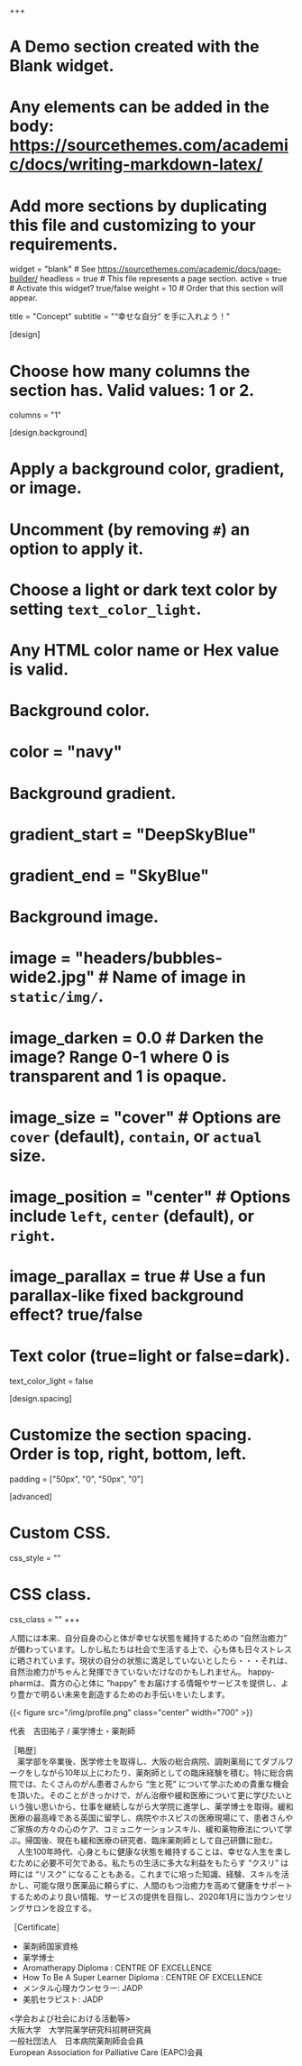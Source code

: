 +++
# A Demo section created with the Blank widget.
# Any elements can be added in the body: https://sourcethemes.com/academic/docs/writing-markdown-latex/
# Add more sections by duplicating this file and customizing to your requirements.

widget = "blank"  # See https://sourcethemes.com/academic/docs/page-builder/
headless = true  # This file represents a page section.
active = true  # Activate this widget? true/false
weight = 10  # Order that this section will appear.

title = "Concept"
subtitle = "“幸せな自分“ を手に入れよう！"

[design]
  # Choose how many columns the section has. Valid values: 1 or 2.
  columns = "1"

[design.background]
  # Apply a background color, gradient, or image.
  #   Uncomment (by removing `#`) an option to apply it.
  #   Choose a light or dark text color by setting `text_color_light`.
  #   Any HTML color name or Hex value is valid.

  # Background color.
  # color = "navy"
  
  # Background gradient.
  # gradient_start = "DeepSkyBlue"
  # gradient_end = "SkyBlue"
  
  # Background image.
  # image = "headers/bubbles-wide2.jpg"  # Name of image in `static/img/`.
  # image_darken = 0.0  # Darken the image? Range 0-1 where 0 is transparent and 1 is opaque.
  # image_size = "cover"  #  Options are `cover` (default), `contain`, or `actual` size.
  # image_position = "center"  # Options include `left`, `center` (default), or `right`.
  # image_parallax = true  # Use a fun parallax-like fixed background effect? true/false

  # Text color (true=light or false=dark).
  text_color_light = false

[design.spacing]
  # Customize the section spacing. Order is top, right, bottom, left.
  padding = ["50px", "0", "50px", "0"]

[advanced]
 # Custom CSS. 
 css_style = ""
 
 # CSS class.
 css_class = ""
+++

人間には本来、自分自身の心と体が幸せな状態を維持するための “自然治癒力” が備わっています。しかし私たちは社会で生活する上で、心も体も日々ストレスに晒されています。現状の自分の状態に満足していないとしたら・・・それは、自然治癒力がちゃんと発揮できていないだけなのかもしれません。 happy-pharmは、貴方の心と体に ”happy” をお届けする情報やサービスを提供し、より豊かで明るい未来を創造するためのお手伝いをいたします。  

{{< figure src="/img/profile.png" class="center" width="700" >}}

代表　吉田祐子 / 薬学博士・薬剤師

［略歴］  
　薬学部を卒業後、医学修士を取得し、大阪の総合病院、調剤薬局にてダブルワークをしながら10年以上にわたり、薬剤師としての臨床経験を積む。特に総合病院では、たくさんのがん患者さんから “生と死” について学ぶための貴重な機会を頂いた。そのことがきっかけで、がん治療や緩和医療について更に学びたいという強い思いから、仕事を継続しながら大学院に進学し、薬学博士を取得。緩和医療の最高峰である英国に留学し、病院やホスピスの医療現場にて、患者さんやご家族の方々の心のケア、コミュニケーションスキル、緩和薬物療法について学ぶ。帰国後、現在も緩和医療の研究者、臨床薬剤師として自己研鑽に励む。  
　人生100年時代、心身ともに健康な状態を維持することは、幸せな人生を楽しむために必要不可欠である。私たちの生活に多大な利益をもたらす “クスリ” は時には “リスク” になることもある。これまでに培った知識、経験、スキルを活かし、可能な限り医薬品に頼らずに、人間のもつ治癒力を高めて健康をサポートするためのより良い情報、サービスの提供を目指し、2020年1月に当カウンセリングサロンを設立する。  


［Certificate］  
- 薬剤師国家資格  
- 薬学博士  
- Aromatherapy Diploma : CENTRE OF EXCELLENCE  
- How To Be A Super Learner Diploma : CENTRE OF EXCELLENCE  
- メンタル心理カウンセラー: JADP  
- 美肌セラピスト: JADP  
  
<学会および社会における活動等>  
大阪大学　大学院薬学研究科招聘研究員  
一般社団法人　日本病院薬剤師会会員  
European Association for Palliative Care (EAPC)会員  
